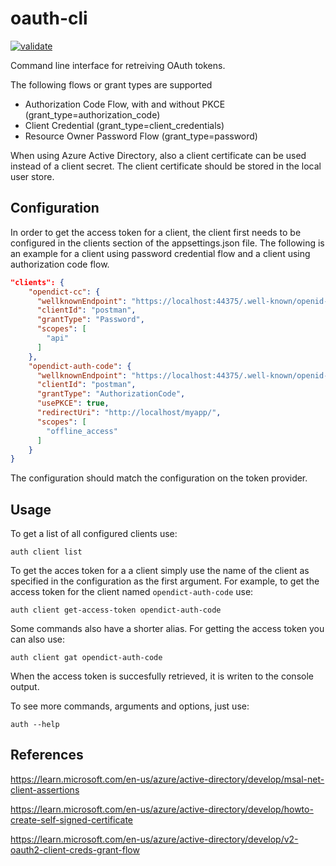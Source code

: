 # oauth-cli

[![validate](https://github.com/aadversteeg/oauth-cli/actions/workflows/validate.yml/badge.svg)](https://github.com/aadversteeg/oauth-cli/actions/workflows/validate.yml)

Command line interface for retreiving OAuth tokens.

The following flows or grant types are supported
- Authorization Code Flow, with and without PKCE (grant_type=authorization_code)
- Client Credential (grant_type=client_credentials)
- Resource Owner Password Flow (grant_type=password)


When using Azure Active Directory, also a client certificate can be used instead of a client secret. The client certificate should be stored in the local user store.


## Configuration

In order to get the access token for a client, the client first needs to be configured in the clients section of the appsettings.json file. The following is an example for a client using password credential flow and a client using authorization code flow.

``` json
"clients": {
    "opendict-cc": {
      "wellknownEndpoint": "https://localhost:44375/.well-known/openid-configuration",
      "clientId": "postman",
      "grantType": "Password",
      "scopes": [
        "api"
      ]
    },
    "opendict-auth-code": {
      "wellknownEndpoint": "https://localhost:44375/.well-known/openid-configuration",
      "clientId": "postman",
      "grantType": "AuthorizationCode",
      "usePKCE": true,
      "redirectUri": "http://localhost/myapp/",
      "scopes": [
        "offline_access"
      ]
    }
}
```

The configuration should match the configuration on the token provider.

## Usage

To get a list of all configured clients use:
``` shell
auth client list
```

To get the acces token for a a client simply use the name of the client as specified in the configuration as the first argument. For example, to get the access token for the client named `opendict-auth-code` use:

``` shell
auth client get-access-token opendict-auth-code
```

Some commands also have a shorter alias.  For getting the access token you can also use:

``` shell
auth client gat opendict-auth-code
```

When the access token is succesfully retrieved, it is writen to the console output.

To see more commands, arguments and options, just use:
``` shell
auth --help
```






## References

https://learn.microsoft.com/en-us/azure/active-directory/develop/msal-net-client-assertions

https://learn.microsoft.com/en-us/azure/active-directory/develop/howto-create-self-signed-certificate

https://learn.microsoft.com/en-us/azure/active-directory/develop/v2-oauth2-client-creds-grant-flow
